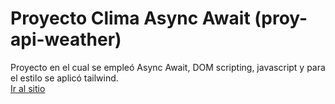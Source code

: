 # Proyecto Clima Async Await (proy-api-weather)
Proyecto en el cual se empleó Async Await, DOM scripting, javascript y para el estilo se aplicó tailwind.<br>
<a href="https://josemat.github.io/proy-api-weather/" target="_blank" noreferer>Ir al sitio</a> 
